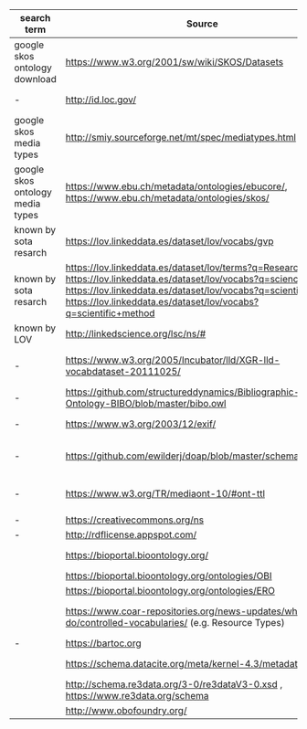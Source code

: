 | search term                      | Source                                                       | Notes                                                        | data model                             |
| -------------------------------- | ------------------------------------------------------------ | ------------------------------------------------------------ | -------------------------------------- |
| google skos ontology download    | https://www.w3.org/2001/sw/wiki/SKOS/Datasets                | looking for scientific / research related data, e.g. 1.37 Proposed international standard nomenclature for fields of science and technology | SKOS                                   |
| -                                | http://id.loc.gov/                                           | found by sota analysis                                       | MADS (owl), SKOS                       |
| google skos media types          | http://smiy.sourceforge.net/mt/spec/mediatypes.html          |                                                              | SKOS                                   |
| google skos ontology media types | https://www.ebu.ch/metadata/ontologies/ebucore/, https://www.ebu.ch/metadata/ontologies/skos/ |                                                              | OWL, RDFS, SKOS                        |
| known by sota resarch            | https://lov.linkeddata.es/dataset/lov/vocabs/gvp             |                                                              | RDFS                                   |
| known by sota resarch            | https://lov.linkeddata.es/dataset/lov/terms?q=Research, https://lov.linkeddata.es/dataset/lov/vocabs?q=science, https://lov.linkeddata.es/dataset/lov/vocabs?q=scientific, https://lov.linkeddata.es/dataset/lov/vocabs?q=scientific+method | interesting: https://saidfathalla.github.io/Science-knowledge-graph-ontologies/doc/ModSci_doc/index-en.html | RDF/RDFS                               |
| known by LOV                     | http://linkedscience.org/lsc/ns/#                            |                                                              | RDF/XML                                |
| -                                | https://www.w3.org/2005/Incubator/lld/XGR-lld-vocabdataset-20111025/ | hint by Supervisor                                           | - long list of individual vocabularies |
| -                                | https://github.com/structureddynamics/Bibliographic-Ontology-BIBO/blob/master/bibo.owl | via https://www.w3.org/2005/Incubator/lld/XGR-lld-vocabdataset-20111025/ | OWL                                    |
| -                                | https://www.w3.org/2003/12/exif/                             | via https://www.w3.org/2005/Incubator/lld/XGR-lld-vocabdataset-20111025/ | RDFS, OWL                              |
| -                                | https://github.com/ewilderj/doap/blob/master/schema/doap.rdf | software projects, found via via https://www.w3.org/2005/Incubator/lld/XGR-lld-vocabdataset-20111025/ | RDFS, OWL                              |
| -                                | https://www.w3.org/TR/mediaont-10/#ont-ttl                   | Ontology for Media Resources 1.0, found via via https://www.w3.org/2005/Incubator/lld/XGR-lld-vocabdataset-20111025/ | RDFS, OWL                              |
| -                                | https://creativecommons.org/ns                               | Describing Copyright in RDF                                  | RDFS, OWL                              |
| -                                | http://rdflicense.appspot.com/                               | RDFLicense dataset                                           | RDFS                                   |
|                                  | https://bioportal.bioontology.org/                           | collection of, mostly bio related, ontologies                | OWL, RDF/XML                           |
|                                  | https://bioportal.bioontology.org/ontologies/OBI             |                                                              | OWL                                    |
|                                  | https://bioportal.bioontology.org/ontologies/ERO             |                                                              | OWL                                    |
|                                  | https://www.coar-repositories.org/news-updates/what-we-do/controlled-vocabularies/ (e.g. Resource Types) | COAR Vocabularies, found via https://services.phaidra.univie.ac.at/api/object/o:441217/diss/Content/get, https://coar-repositories.github.io/vocabularies-implementation-guide/ | SKOS-XL                                |
| -                                | https://bartoc.org                                           | Terminologies-Register (overview)                            | -                                      |
|                                  | https://schema.datacite.org/meta/kernel-4.3/metadata.xsd     | general, authors, licenses, funding                          | **non RDF (XSD)**                      |
|                                  | http://schema.re3data.org/3-0/re3dataV3-0.xsd , https://www.re3data.org/schema | subject names, content type, languages, countries, policies, re3data specific attributes... | **non RDF (XSD)**                      |
|                                  | http://www.obofoundry.org/                                   | Open Biological and Biomedical Ontology (OBO)                |                                        |

